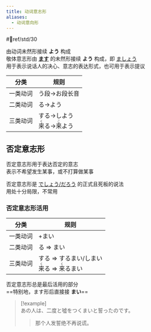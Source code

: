 ```yaml
---
title: 动词意志形
aliases:
  - 动词意向形
---
```

 #📖ref/std/30  

由动词未然形接续 **よう** 构成  
敬体意志形由 [**ます**](../5.auxi_verb/ます.md) 的未然形接续 **よう** 构成，即 [ましょう](../9.sentence_pattern/ましょうか、ませんか.md)  
用于表示说话人的决心、意志的表达形式，也可用于表示提议  

| 分类   | 规则                                                               |
| ---- | ---------------------------------------------------------------- |
| 一类动词 | う段->お段长音                                                         |
| 二类动词 | る->よう                                                            |
| 三类动词 | する->しよう<br><ruby>来<rt>く</rt></ruby>る-><ruby>来<rt>こ</rt></ruby>よう |

## 否定意志形  

否定意志形用于表达否定的意志  
表示不希望发生某事，或不打算做某事  

否定意志形是 [でしょう/だろう](../9.sentence_pattern/でしょう.md) 的正式且死板的说法  
用处十分局限，不常用  

### 否定意志形活用  

| 分类   | 规则                                                                         |
| ---- | -------------------------------------------------------------------------- |
| 一类动词 | +まい                                                                        |
| 二类动词 | る => まい                                                                    |
| 三类动词 | する => するまい/しまい<br><ruby>来<rt>く</rt></ruby>る => <ruby>来<rt>く</rt></ruby>るまい |

否定意志形总是最后活用的部分  
==特别地，ます形后直接接 **まい**==  

> [!example]  
> あの人は、二度と噓をつくまいと誓ったのです。  
> > 那个人发誓绝不再说谎。  


